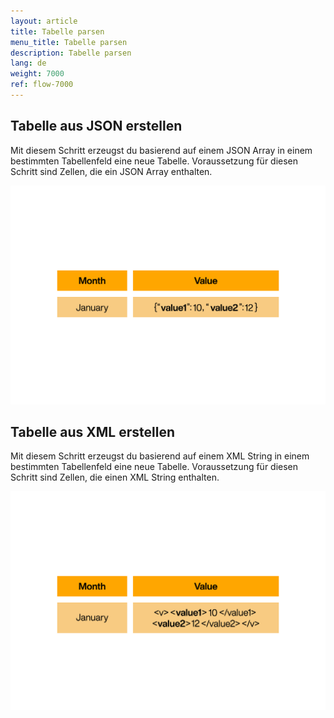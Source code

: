 ```yaml
---
layout: article
title: Tabelle parsen
menu_title: Tabelle parsen
description: Tabelle parsen
lang: de
weight: 7000
ref: flow-7000
---
```

## Tabelle aus JSON erstellen

Mit diesem Schritt erzeugst du basierend auf einem JSON Array in einem bestimmten Tabellenfeld eine neue Tabelle.
Voraussetzung für diesen Schritt sind Zellen, die ein JSON Array enthalten.

![Tabelle aus JSON erstellen](/assets/images/dataflows/dataflows_parse-from-json.gif)

## Tabelle aus XML erstellen

Mit diesem Schritt erzeugst du basierend auf einem XML String in einem bestimmten Tabellenfeld eine neue Tabelle.
Voraussetzung für diesen Schritt sind Zellen, die einen XML String enthalten.

![Tabelle aus XML erstellen](/assets/images/dataflows/dataflows_parse-from-xml.gif)
